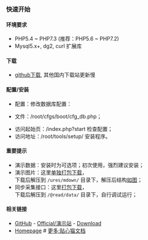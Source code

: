 ﻿

### 快速开始


#### 环境要求

* PHP5.4 ~ PHP7.3 (推荐：PHP5.6 ~ PHP7.2)
* Mysql5.x+, dg2, curl 扩展库

#### 下载

* [github下载](https://github.com/peacexie/ourhouse), 其他国内下载站更新慢

#### 配置/安装

* 配置：修改数据库配置：
 - 文件：/root/cfgs/boot/cfg_db.php；
* 访问起始页：/index.php?start 检查配置；
* 访问地址：/root/tools/setup/ 安装程序。

#### 重要提示

* 演示数据：安装时为可选项；初次使用，强烈建议安装；
* 演示图片：这里[单独打包下载](https://github.com/peacexie/ourhouse/blob/patches/ures-mdown.rar)，  
  下载后解压到 `/ures/mdown/` 目录下，解压后结构[如图](http://txjia.com/peace/ourhouse/ures-mdown.png)；
* 同步采集接口：这里[打包下载](https://github.com/peacexie/ourhouse/blob/patches/%40read-data.rar)，  
  下载后解压到 `/@read/data/` 目录下，自行调试运行；

#### 相关链接

* [GitHub](https://github.com/peacexie/ourhouse) - 
  [Official/演示站](http://ourhouse.txjia.com/) - 
  [Download](https://github.com/peacexie/ourhouse/archive/master.zip)
* [Homepage](./index.php) # 
  [更多:贴心猫文档](http://imcat.txjia.com/dev.php?start)
